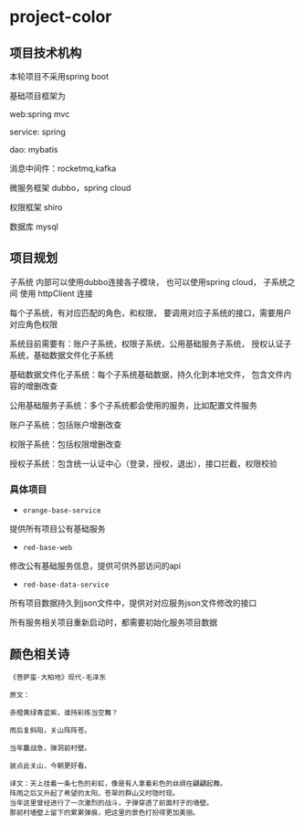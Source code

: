 # project-color

## 项目技术机构

本轮项目不采用spring boot

基础项目框架为 

web:spring mvc

service: spring

dao: mybatis

消息中间件：rocketmq,kafka

微服务框架 dubbo，spring cloud

权限框架 shiro 

数据库  mysql

## 项目规划

子系统 内部可以使用dubbo连接各子模块，
也可以使用spring cloud，
子系统之间 使用 httpClient 连接

每个子系统，有对应匹配的角色，和权限，
要调用对应子系统的接口，需要用户对应角色权限

系统目前需要有：账户子系统，权限子系统，公用基础服务子系统，
授权认证子系统，基础数据文件化子系统

基础数据文件化子系统：每个子系统基础数据，持久化到本地文件，
包含文件内容的增删改查

公用基础服务子系统：多个子系统都会使用的服务，比如配置文件服务

账户子系统：包括账户增删改查

权限子系统：包括权限增删改查

授权子系统：包含统一认证中心（登录，授权，退出），接口拦截，权限校验


### 具体项目

+ `orange-base-service` 

提供所有项目公有基础服务

+ `red-base-web`

修改公有基础服务信息，提供可供外部访问的api

+ `red-base-data-service`

所有项目数据持久到json文件中，提供对对应服务json文件修改的接口

所有服务相关项目重新启动时，都需要初始化服务项目数据

## 颜色相关诗

```text
《菩萨蛮·大柏地》现代-毛泽东

原文：

赤橙黄绿青蓝紫，谁持彩练当空舞？

雨后复斜阳，关山阵阵苍。

当年鏖战急，弹洞前村壁。

装点此关山，今朝更好看。

译文：天上挂着一条七色的彩虹，像是有人拿着彩色的丝绸在翩翩起舞。
阵雨之后又升起了希望的太阳，苍翠的群山又时隐时现。
当年这里曾经进行了一次激烈的战斗，子弹穿透了前面村子的墙壁。
那前村墙壁上留下的累累弹痕，把这里的景色打扮得更加美丽。
```
